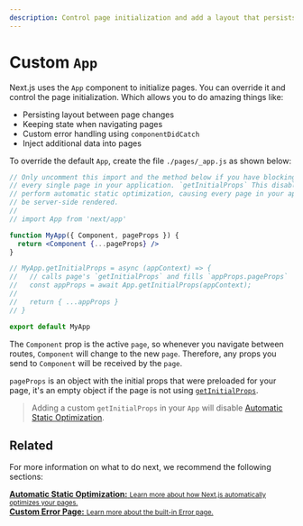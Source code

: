 ```yaml
---
description: Control page initialization and add a layout that persists for all pages by overriding the default App component used by Next.js.
---
```


# Custom `App`

Next.js uses the `App` component to initialize pages. You can override it and control the page initialization. Which allows you to do amazing things like:

- Persisting layout between page changes
- Keeping state when navigating pages
- Custom error handling using `componentDidCatch`
- Inject additional data into pages

To override the default `App`, create the file `./pages/_app.js` as shown below:

```jsx
// Only uncomment this import and the method below if you have blocking data requirements for
// every single page in your application. `getInitialProps` This disables the ability to
// perform automatic static optimization, causing every page in your app to
// be server-side rendered.
//
// import App from 'next/app'

function MyApp({ Component, pageProps }) {
  return <Component {...pageProps} />
}

// MyApp.getInitialProps = async (appContext) => {
//   // calls page's `getInitialProps` and fills `appProps.pageProps`
//   const appProps = await App.getInitialProps(appContext);
//
//   return { ...appProps }
// }

export default MyApp
```

The `Component` prop is the active `page`, so whenever you navigate between routes, `Component` will change to the new `page`. Therefore, any props you send to `Component` will be received by the `page`.

`pageProps` is an object with the initial props that were preloaded for your page, it's an empty object if the page is not using [`getInitialProps`](/docs/api-reference/data-fetching/getInitialProps.md).

> Adding a custom `getInitialProps` in your `App` will disable [Automatic Static Optimization](/docs/advanced-features/automatic-static-optimization.md).

## Related

For more information on what to do next, we recommend the following sections:

<div class="card">
  <a href="/docs/advanced-features/automatic-static-optimization.md">
    <b>Automatic Static Optimization:</b>
    <small>Learn more about how Next.js automatically optimizes your pages.</small>
  </a>
</div>

<div class="card">
  <a href="/docs/advanced-features/custom-error-page.md">
    <b>Custom Error Page:</b>
    <small>Learn more about the built-in Error page.</small>
  </a>
</div>
